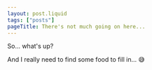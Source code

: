 ```yaml
---
layout: post.liquid
tags: ["posts"]
pageTitle: There's not much going on here...
---
```


<!-- Excerpt Start -->
So... what's up?
<!-- Excerpt End -->

And I really need to find some food to fill in... 😅